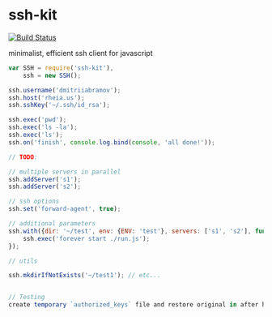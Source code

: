 # ssh-kit
[![Build Status](https://travis-ci.org/dmitriiabramov/ssh-kit.svg?branch=master)](https://travis-ci.org/dmitriiabramov/ssh-kit)

minimalist, efficient ssh client for javascript

```javascript
var SSH = require('ssh-kit'),
    ssh = new SSH();

ssh.username('dmitriiabramov');
ssh.host('rheia.us');
ssh.sshKey('~/.ssh/id_rsa');

ssh.exec('pwd');
ssh.exec('ls -la');
ssh.exec('ls');
ssh.on('finish', console.log.bind(console, 'all done!'));
```


```javascript
// TODO:

// multiple servers in parallel
ssh.addServer('s1');
ssh.addServer('s2');

// ssh options
ssh.set('forward-agent', true);

// additional parameters
ssh.with({dir: '~/test', env: {ENV: 'test'}, servers: ['s1', 's2'], function() {
    ssh.exec('forever start ./run.js');
});

// utils

ssh.mkdirIfNotExists('~/test1'); // etc...


// Testing
create temporary `authorized_keys` file and restore original in after hook
```
